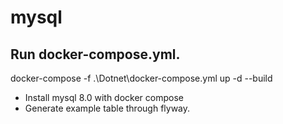 # mysql

## Run docker-compose.yml.
docker-compose -f .\Dotnet\docker-compose.yml  up -d --build

- Install mysql 8.0 with docker compose
- Generate example table through flyway.


